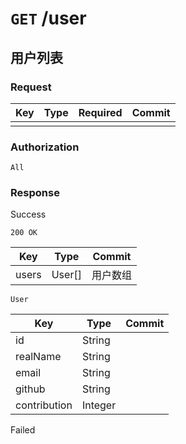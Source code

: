 # `GET` /user

## 用户列表

### Request

| Key | Type | Required | Commit |
| --- | --- | --- | --- |
| | | | |

### Authorization

`All`

### Response

Success

`200 OK`

| Key | Type | Commit |
| --- | --- | --- |
| users | User[] | 用户数组 |

`User`

| Key | Type | Commit |
| --- | --- | --- |
| id | String | |
| realName | String | |
| email | String | |
| github | String | |
| contribution | Integer | |

Failed
